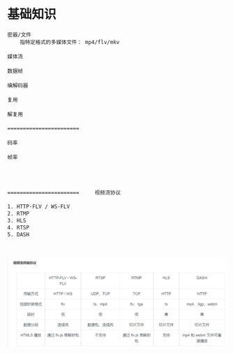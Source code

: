 # 基础知识

```text
密器/文件
    指特定格式的多媒体文件： mp4/flv/mkv

媒体流
    
数据帧

编解码器

复用

解复用

=======================

码率

帧率




=======================     视频流协议

1. HTTP-FLV / WS-FLV
2. RTMP
3. HLS
4. RTSP
5. DASH



```

![img.png](images/img.png)
